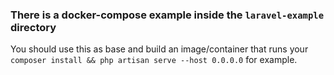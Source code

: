 ### There is a docker-compose example inside the `laravel-example` directory

You should use this as base and build an image/container that runs your `composer install && php artisan serve --host 0.0.0.0` for example.